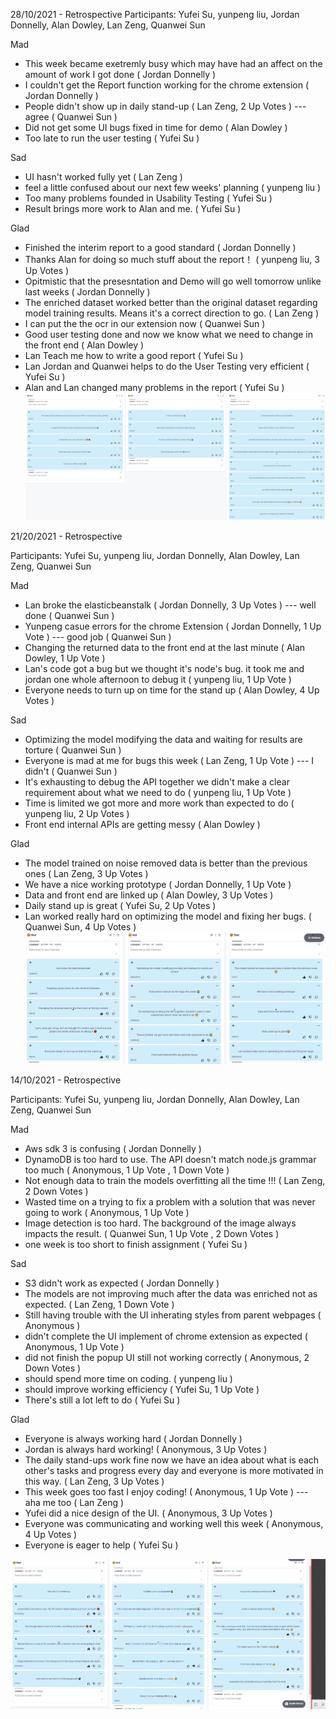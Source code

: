 28/10/2021 - Retrospective
Participants: Yufei Su, yunpeng liu, Jordan Donnelly, Alan Dowley, Lan Zeng, Quanwei Sun

 Mad
- This week became exetremly busy which may have had an affect on the amount of work I got done  ( Jordan Donnelly )
- I couldn't get the Report function working for the chrome extension    ( Jordan Donnelly )
- People didn't show up in daily stand-up     ( Lan Zeng, 2 Up Votes  )
--- agree  ( Quanwei Sun )
- Did not get some UI bugs fixed in time for demo  ( Alan Dowley )
- Too late to run the user testing    ( Yufei Su )


 Sad
- UI hasn't worked fully yet    ( Lan Zeng )
- feel a little confused about our next few weeks' planning  ( yunpeng liu )
- Too many problems founded in Usability Testing   ( Yufei Su )
- Result brings more work to Alan  and me.  ( Yufei Su )


 Glad
- Finished the interim report to a good standard  ( Jordan Donnelly )
- Thanks Alan for doing so much stuff about the report！  ( yunpeng liu, 3 Up Votes  )
- Opitmistic that the presesntation and Demo will go well tomorrow  unlike last weeks  ( Jordan Donnelly )
- The enriched dataset worked better than the original dataset  regarding model training results.   Means it's a correct direction to go.  ( Lan Zeng )
- I can put the the ocr in our extension now  ( Quanwei Sun )
- Good user testing done and now we know what we need to change in the front end  ( Alan Dowley )
- Lan Teach me how to write a good report   ( Yufei Su )
- Lan Jordan and Quanwei helps to do the User Testing  very efficient  ( Yufei Su )
- Alan and Lan changed many problems in the report  ( Yufei Su )
![Screenshot](Retrospective-Week6.PNG)

21/20/2021 - Retrospective

Participants: Yufei Su, yunpeng liu, Jordan Donnelly, Alan Dowley, Lan Zeng, Quanwei Sun

 Mad
- Lan broke the elasticbeanstalk  ( Jordan Donnelly, 3 Up Votes  )
--- well done  ( Quanwei Sun )
- Yunpeng casue errors for the chrome Extension  ( Jordan Donnelly, 1 Up Vote  )
--- good job  ( Quanwei Sun )
- Changing the returned data to the front end  at the last minute  ( Alan Dowley, 1 Up Vote  )
- Lan's code got a bug  but we thought it's node's bug. it took me and jordan one whole afternoon to debug it   ( yunpeng liu, 1 Up Vote  )
- Everyone needs to turn up on time for the stand up  ( Alan Dowley, 4 Up Votes  )


 Sad
- Optimizing the model  modifying the data and waiting for results are torture  ( Quanwei Sun )
- Everyone is mad at me for bugs this week    ( Lan Zeng, 1 Up Vote  )
--- I didn't  ( Quanwei Sun )
- It's exhausting to debug the API together  we didn't make a clear requirement about what we need to do   ( yunpeng liu, 1 Up Vote  )
- Time is limited  we got more and more work than expected to do    ( yunpeng liu, 2 Up Votes  )
- Front end internal APIs are getting messy  ( Alan Dowley )


 Glad
- The model trained on noise removed data is better than the previous ones     ( Lan Zeng, 3 Up Votes  )
- We have a nice working prototype  ( Jordan Donnelly, 1 Up Vote  )
- Data and front end are linked up  ( Alan Dowley, 3 Up Votes  )
- Daily stand up is great  ( Yufei Su, 2 Up Votes  )
- Lan worked really hard on optimizing the model and fixing her bugs.  ( Quanwei Sun, 4 Up Votes  )
![Screenshot](Retrospective-Week5.PNG)





14/10/2021 - Retrospective

Participants: Yufei Su, yunpeng liu, Jordan Donnelly, Alan Dowley, Lan Zeng, Quanwei Sun

 Mad
- Aws sdk 3 is confusing  ( Jordan Donnelly )
- DynamoDB is too hard to use. The API doesn't match node.js grammar too much   ( Anonymous, 1 Up Vote , 1 Down Vote  )
- Not enough data to train the models  overfitting all the time !!!   ( Lan Zeng, 2 Down Votes  )
- Wasted time on a trying to fix a problem with a solution that was never going to work  ( Anonymous, 1 Up Vote  )
- Image detection is too hard. The background of the image always impacts the result.  ( Quanwei Sun, 1 Up Vote , 2 Down Votes  )
- one week is too short to finish assignment   ( Yufei Su )


 Sad
- S3 didn't work as expected   ( Jordan Donnelly )
- The models are not improving much after the data was enriched  not as expected.  ( Lan Zeng, 1 Down Vote  )
- Still having trouble with the UI inherating styles from parent webpages  ( Anonymous )
- didn't complete the UI implement of chrome extension as expected  ( Anonymous, 1 Up Vote  )
- did not finish the popup UI  still not working correctly  ( Anonymous, 2 Down Votes  )
- should spend more time on coding.    ( yunpeng liu )
- should improve working efficiency   ( Yufei Su, 1 Up Vote  )
- There's still a lot left to do   ( Yufei Su )


 Glad
- Everyone is always working hard   ( Jordan Donnelly )
- Jordan is always hard working!   ( Anonymous, 3 Up Votes  )
- The daily stand-ups work fine  now we have an idea about what is each other's tasks and progress every day  and everyone is more motivated in this way.    ( Lan Zeng, 3 Up Votes  )
- This week goes too fast  I enjoy coding!   ( Anonymous, 1 Up Vote  )
--- aha  me too  ( Lan Zeng )
- Yufei did a nice design of the UI.   ( Anonymous, 3 Up Votes  )
- Everyone was communicating and working well this week  ( Anonymous, 4 Up Votes  )
- Everyone is eager to help   ( Yufei Su )

![Screenshot](Retrospective-Week4.PNG)

